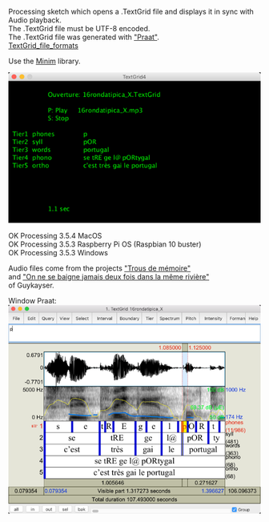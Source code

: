 Processing sketch which opens a .TextGrid file and displays it in sync with Audio playback.  
The .TextGrid file must be UTF-8 encoded.  
The .TextGrid file was generated with ["Praat"](https://www.fon.hum.uva.nl/praat/).  
[TextGrid_file_formats](https://www.fon.hum.uva.nl/praat/manual/TextGrid_file_formats.html)   

Use the [Minim](http://code.compartmental.net/minim/) library.

![Texte alternatif](TextGrid4.png)

OK Processing 3.5.4 MacOS  
OK Processing 3.5.3 Raspberry Pi OS (Raspbian 10 buster)  
OK Processing 3.5.3 Windows  

Audio files come from the projects ["Trous de mémoire"](https://guykayser.autoportrait.com/objetconversationnel/trous-de-memoire)  
and ["On ne se baigne jamais deux fois dans la même rivière"](https://guykayser.autoportrait.com/autoportrait-collec/on-ne-se-baigne-jamais-deux-fois-dans-la-meme-riviere)  
of Guykayser.  

Window Praat:  
![Texte alternatif](PraatWindow.png)
